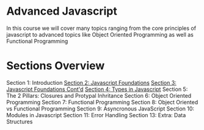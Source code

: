 # Advanced Javascript

In this course we will cover many topics ranging from the core principles of javascript to advanced topics like Object Oriented Programming as well as Functional Programming

# Sections Overview

Section 1: Introduction
[Section 2: Javascript Foundations](./section-02.md)
[Section 3: Javascript Foundations Cont'd](./section-03.md)
[Section 4: Types in Javascript](./section-04.md)
Section 5: The 2 Pillars: Closures and Protypal Inhritance
Section 6: Object Oriented Programming
Section 7: Functional Programming
Section 8: Object Oriented vs Functional Programming
Section 9: Asyncronous JavaScript
Section 10: Modules in Javascript
Section 11: Error Handling
Section 13: Extra: Data Structures
